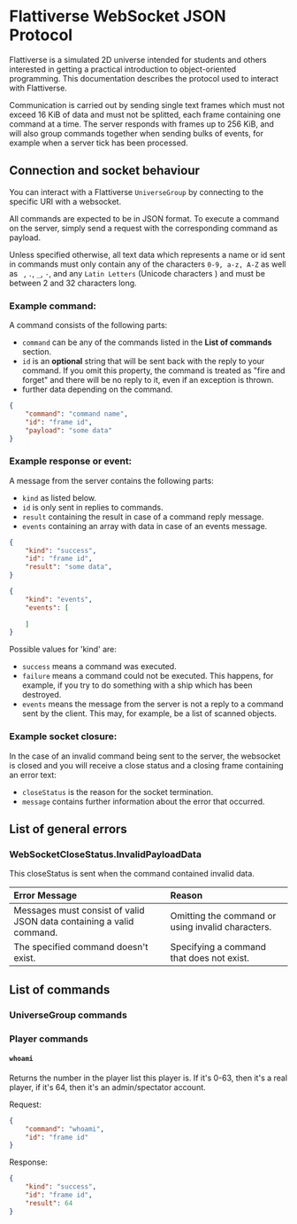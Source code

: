 # Flattiverse WebSocket JSON Protocol

Flattiverse is a simulated 2D universe intended for students and others interested in getting a practical introduction to object-oriented programming. This documentation describes the protocol used to interact with Flattiverse.

Communication is carried out by sending single text frames which must not exceed 16 KiB of data and must not be splitted, each frame containing one command at a time. The server responds with frames up to 256 KiB, and will also group commands together when sending bulks of events, for example when a server tick has been processed.

## Connection and socket behaviour

You can interact with a Flattiverse `UniverseGroup` by connecting to the specific URI with a websocket.

All commands are expected to be in JSON format. To execute a command on the server, simply send a request with the corresponding command as payload.

Unless specified otherwise, all text data which represents a name or id sent in commands must only contain any of the characters `0-9, a-z, A-Z` as well as ` `, `.`, `_`, `-`, and any `Latin Letters` (Unicode characters ) and must be between 2 and 32 characters long.

### Example command:

A command consists of the following parts:

- `command` can be any of the commands listed in the **List of commands** section.
- `id` is an **optional** string that will be sent back with the reply to your command. If you omit this property, the command is treated as "fire and forget" and there will be no reply to it, even if an exception is thrown.
- further data depending on the command.

```json
{    
    "command": "command name",
    "id": "frame id",
    "payload": "some data"
}
```

### Example response or event:

A message from the server contains the following parts:

- `kind` as listed below.
- `id` is only sent in replies to commands.
- `result` containing the result in case of a command reply message.
- `events` containing an array with data in case of an events message.

```json
{
    "kind": "success",
    "id": "frame id",
    "result": "some data",
}
```

```json
{
    "kind": "events",
    "events": [
        
    ]
}
```

Possible values for 'kind' are:

- `success` means a command was executed.
- `failure` means a command could not be executed. This happens, for example, if you try to do something with a ship which has been destroyed.
- `events` means the message from the server is not a reply to a command sent by the client. This may, for example, be a list of scanned objects.

### Example socket closure:

In the case of an invalid command being sent to the server, the websocket is closed and you will receive a close status and a closing frame containing an error text:

- `closeStatus` is the reason for the socket termination.
- `message` contains further information about the error that occurred.

## List of general errors

### WebSocketCloseStatus.InvalidPayloadData

This closeStatus is sent when the command contained invalid data.

| Error Message | Reason |
| :--- | :--- |
| Messages must consist of valid JSON data containing a valid command. | Omitting the command or using invalid characters. |
| The specified command doesn't exist. | Specifying a command that does not exist. |

## List of commands

### UniverseGroup commands

### Player commands

#### `whoami`

Returns the number in the player list this player is. If it's 0-63, then it's a real player, if it's 64, then it's an admin/spectator account.

Request:

```json
{
    "command": "whoami",
    "id": "frame id"
}
```

Response:

```json
{
    "kind": "success",
    "id": "frame id",
    "result": 64
}
```